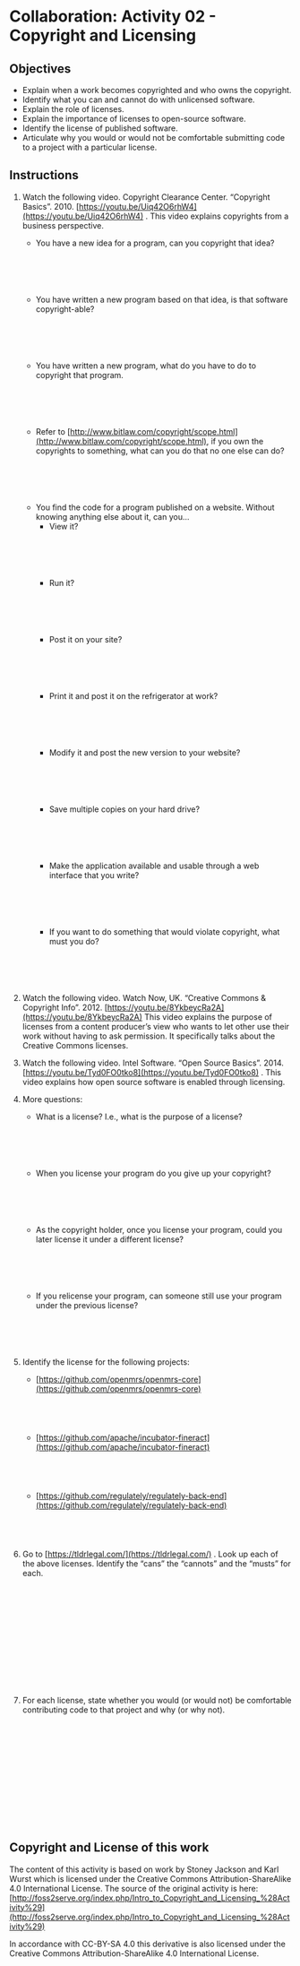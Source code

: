 # Collaboration: Activity 02 - Copyright and Licensing

## Objectives

- Explain when a work becomes copyrighted and who owns the copyright.
- Identify what you can and cannot do with unlicensed software.
- Explain the role of licenses.
- Explain the importance of licenses to open-source software.
- Identify the license of published software.
- Articulate why you would or would not be comfortable submitting code to a
  project with a particular license.

## Instructions

1. Watch the following video. Copyright Clearance Center. “Copyright Basics”. 2010. [https://youtu.be/Uiq42O6rhW4](https://youtu.be/Uiq42O6rhW4) . This video explains copyrights from a business perspective.
    - You have a new idea for a program, can you copyright that idea?
        ```





        ```
    - You have written a new program based on that idea, is that software copyright-able?
        ```





        ```
    - You have written a new program, what do you have to do to copyright that program.
        ```





        ```
    - Refer to [http://www.bitlaw.com/copyright/scope.html](http://www.bitlaw.com/copyright/scope.html),
    if you own the copyrights to something, what can you do that no one else can do?
        ```





        ```
    - You find the code for a program published on a website. Without knowing
    anything else about it, can you...
        - View it?
            ```





            ```
        - Run it?
            ```





            ```
        - Post it on your site?
            ```





            ```
        - Print it and post it on the refrigerator at work?
            ```





            ```
        - Modify it and post the new version to your website?
            ```





            ```
        - Save multiple copies on your hard drive?
            ```





            ```
        - Make the application available and usable through a web interface that you write?
            ```





            ```
        - If you want to do something that would violate copyright, what must you do?
            ```





            ```
2. Watch the following video. Watch Now, UK. “Creative Commons & Copyright Info”. 2012. [https://youtu.be/8YkbeycRa2A](https://youtu.be/8YkbeycRa2A) This video explains the purpose of licenses from a content producer’s view who wants to let other use their work without having to ask permission. It specifically talks about the Creative Commons licenses.
3. Watch the following video. Intel Software. “Open Source Basics”. 2014. [https://youtu.be/Tyd0FO0tko8](https://youtu.be/Tyd0FO0tko8) . This video explains how open source software is enabled through licensing.
4. More questions:
    - What is a license? I.e., what is the purpose of a license?
        ```





        ```
    - When you license your program do you give up your copyright?
        ```





        ```
    - As the copyright holder, once you license your program, could you later license it under a different license?
        ```





        ```
    - If you relicense your program, can someone still use your program under the previous license?
        ```





        ```

4. Identify the license for the following projects:
    - [https://github.com/openmrs/openmrs-core](https://github.com/openmrs/openmrs-core)
        ```




        ```
    - [https://github.com/apache/incubator-fineract](https://github.com/apache/incubator-fineract)
        ```




        ```
    - [https://github.com/regulately/regulately-back-end](https://github.com/regulately/regulately-back-end)
        ```




        ```
5. Go to [https://tldrlegal.com/](https://tldrlegal.com/) . Look up each of the above licenses. Identify the “cans” the “cannots” and the “musts” for each.
    ```














    ```
6. For each license, state whether you would (or would not) be comfortable contributing code to that project and why (or why not).
    ```














    ```

## Copyright and License of this work

The content of this activity is based on work by Stoney Jackson and Karl Wurst
which is licensed under the Creative Commons Attribution-ShareAlike 4.0
International License. The source of the original activity is here: [http://foss2serve.org/index.php/Intro_to_Copyright_and_Licensing_%28Activity%29](http://foss2serve.org/index.php/Intro_to_Copyright_and_Licensing_%28Activity%29)

In accordance with CC-BY-SA 4.0 this derivative is also licensed under the
Creative Commons Attribution-ShareAlike 4.0 International License.
